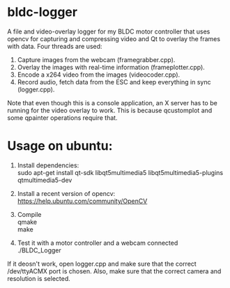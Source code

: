 bldc-logger
===========

A file and video-overlay logger for my BLDC motor controller that uses opencv for capturing and compressing video and Qt to overlay the frames with data. Four threads are used:

1. Capture images from the webcam (framegrabber.cpp).
2. Overlay the images with real-time information (frameplotter.cpp).
3. Encode a x264 video from the images (videocoder.cpp).
4. Record audio, fetch data from the ESC and keep everything in sync (logger.cpp).

Note that even though this is a console application, an X server has to be running for the video overlay to work. This is because qcustomplot and some qpainter operations require that.

Usage on ubuntu:
================
1. Install dependencies:  
sudo apt-get install qt-sdk libqt5multimedia5 libqt5multimedia5-plugins qtmultimedia5-dev

2. Install a recent version of opencv:  
https://help.ubuntu.com/community/OpenCV

3. Compile  
qmake  
make

4. Test it with a motor controller and a webcam connected  
./BLDC_Logger

If it deosn't work, open logger.cpp and make sure that the correct /dev/ttyACMX port is chosen. Also, make sure that the correct camera and resolution is selected.

